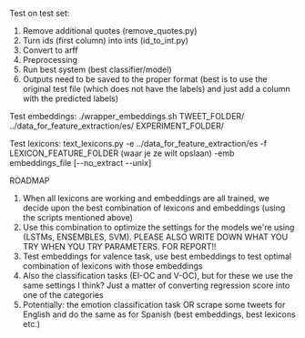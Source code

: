 Test on test set:
1. Remove additional quotes (remove_quotes.py)
2. Turn ids (first column) into ints (id_to_int.py)
3. Convert to arff
4. Preprocessing 
5. Run best system (best classifier/model)
6. Outputs need to be saved to the proper format (best is to use the original test file (which does not have the labels) and just add a column with the predicted labels)

Test embeddings:
./wrapper_embeddings.sh TWEET_FOLDER/   ../data_for_feature_extraction/es/    EXPERIMENT_FOLDER/

Test lexicons:
text_lexicons.py -e ../data_for_feature_extraction/es -f LEXICON_FEATURE_FOLDER (waar je ze wilt opslaan) -emb embeddings_file [--no_extract --unix]



ROADMAP
1. When all lexicons are working and embeddings are all trained, we decide upon the best combination of lexicons and embeddings (using the scripts mentioned above)
2. Use this combination to optimize the settings for the models we're using (LSTMs, ENSEMBLES, SVM). PLEASE ALSO WRITE DOWN WHAT YOU TRY WHEN YOU TRY PARAMETERS. FOR REPORT!!
3. Test embeddings for valence task, use best embeddings to test optimal combination of lexicons with those embeddings
4. Also the classification tasks (EI-OC and V-OC), but for these we use the same settings I think? Just a matter of converting regression score into one of the categories
5. Potentially: the emotion classification task OR scrape some tweets for English and do the same as for Spanish (best embeddings, best lexicons etc.)

